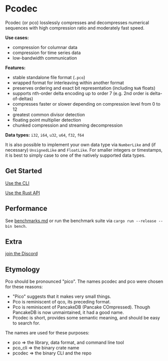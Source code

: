 # Pcodec

Pcodec (or pco) losslessly compresses and decompresses numerical sequences
with high compression ratio and moderately fast speed.

**Use cases:**
* compression for columnar data
* compression for time series data
* low-bandwidth communication

**Features:**
* stable standalone file format (`.pco`)
* wrapped format for interleaving within another format
* preserves ordering and exact bit representation (including `NaN` floats)
* supports nth-order delta encoding up to order 7 (e.g. 2nd order is delta-of-deltas)
* compresses faster or slower depending on compression level from 0 to 12
* greatest common divisor detection
* floating point multiplier detection
* chunked compression and streaming decompression

**Data types:**
  `i32`, `i64`,
  `u32`, `u64`,
  `f32`, `f64`

It is also possible to implement your own data type via `NumberLike` and (if
necessary) `UnsignedLike` and `FloatLike`.
For smaller integers or timestamps, it is best to simply case to one of the
natively supported data types.

## Get Started

[Use the CLI](./pco_cli/README.md)

[Use the Rust API](./pco/README.md)

## Performance

See [benchmarks.md](./bench/benchmarks.md) or run the benchmark suite via
`cargo run --release --bin bench`.

## Extra

[join the Discord](https://discord.gg/f6eRXgMP8w)

## Etymology

Pco should be pronounced "pico". The names pcodec and pco were chosen for these
reasons:
* "Pico" suggests that it makes very small things.
* Pco is reminiscent of qco, its preceding format.
* Pco is reminiscent of PancakeDB (Pancake COmpressed). Though PancakeDB is now
  unmaintained, it had a good name.
* Pcodec is short, provides some semantic meaning, and should be easy to
  search for.

The names are used for these purposes:
* pco => the library, data format, and command line tool
* pco_cli => the binary crate name
* pcodec => the binary CLI and the repo